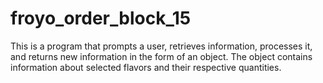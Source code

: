 # froyo_order_block_15
This is a program that prompts a user, retrieves information, processes it, and returns new information in the form of an object. 
The object contains information about selected flavors and their respective quantities.
